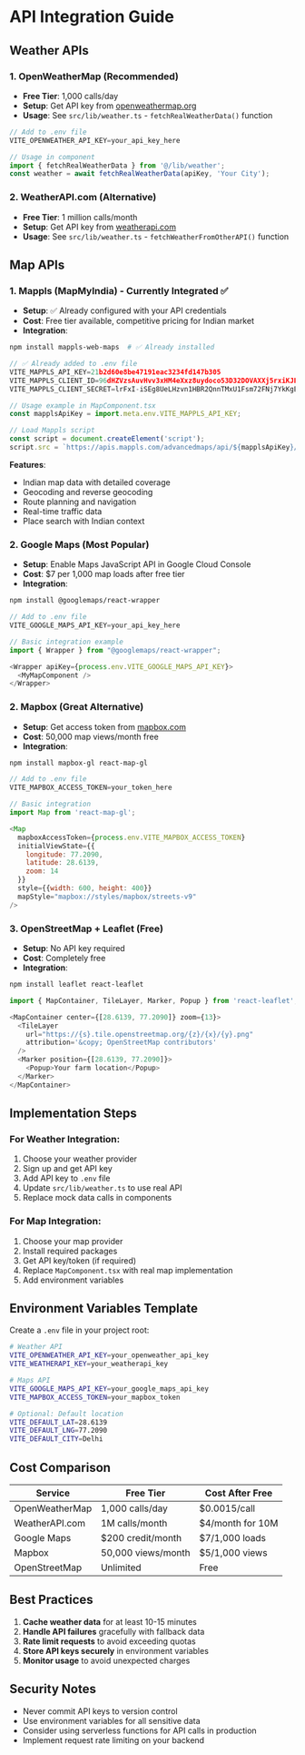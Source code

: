 # API Integration Guide

## Weather APIs

### 1. OpenWeatherMap (Recommended)
- **Free Tier**: 1,000 calls/day
- **Setup**: Get API key from [openweathermap.org](https://openweathermap.org/api)
- **Usage**: See `src/lib/weather.ts` - `fetchRealWeatherData()` function

```javascript
// Add to .env file
VITE_OPENWEATHER_API_KEY=your_api_key_here

// Usage in component
import { fetchRealWeatherData } from '@/lib/weather';
const weather = await fetchRealWeatherData(apiKey, 'Your City');
```

### 2. WeatherAPI.com (Alternative)
- **Free Tier**: 1 million calls/month
- **Setup**: Get API key from [weatherapi.com](https://www.weatherapi.com/)
- **Usage**: See `src/lib/weather.ts` - `fetchWeatherFromOtherAPI()` function

## Map APIs

### 1. Mappls (MapMyIndia) - Currently Integrated ✅
- **Setup**: ✅ Already configured with your API credentials
- **Cost**: Free tier available, competitive pricing for Indian market
- **Integration**: 

```bash
npm install mappls-web-maps  # ✅ Already installed
```

```javascript
// ✅ Already added to .env file
VITE_MAPPLS_API_KEY=21b2d60e8be47191eac3234fd147b305
VITE_MAPPLS_CLIENT_ID=96dHZVzsAuvHvv3xHM4eXxz8uydoco53D32DOVAXXj5rxiKJErndb7KM5evxFkh1hGJ_nUHNmEUnpA8tEK0wYUFJ_mjdb2J-
VITE_MAPPLS_CLIENT_SECRET=lrFxI-iSEg8UeLHzvn1HBR2QnnTMxU1Fsm72FNj7YkKgEwEx-lQJm033HoomAbO97BjgxKGp9YXLRoq0lT822NwKRCY-Ru_k6HYCgaf-JYM=

// Usage example in MapComponent.tsx
const mapplsApiKey = import.meta.env.VITE_MAPPLS_API_KEY;

// Load Mappls script
const script = document.createElement('script');
script.src = `https://apis.mappls.com/advancedmaps/api/${mapplsApiKey}/map_sdk?layer=vector&v=3.0`;
```

**Features**:
- Indian map data with detailed coverage
- Geocoding and reverse geocoding
- Route planning and navigation
- Real-time traffic data
- Place search with Indian context

### 2. Google Maps (Most Popular)
- **Setup**: Enable Maps JavaScript API in Google Cloud Console
- **Cost**: $7 per 1,000 map loads after free tier
- **Integration**: 

```bash
npm install @googlemaps/react-wrapper
```

```javascript
// Add to .env file
VITE_GOOGLE_MAPS_API_KEY=your_api_key_here

// Basic integration example
import { Wrapper } from "@googlemaps/react-wrapper";

<Wrapper apiKey={process.env.VITE_GOOGLE_MAPS_API_KEY}>
  <MyMapComponent />
</Wrapper>
```

### 2. Mapbox (Great Alternative)
- **Setup**: Get access token from [mapbox.com](https://www.mapbox.com/)
- **Cost**: 50,000 map views/month free
- **Integration**:

```bash
npm install mapbox-gl react-map-gl
```

```javascript
// Add to .env file
VITE_MAPBOX_ACCESS_TOKEN=your_token_here

// Basic integration
import Map from 'react-map-gl';

<Map
  mapboxAccessToken={process.env.VITE_MAPBOX_ACCESS_TOKEN}
  initialViewState={{
    longitude: 77.2090,
    latitude: 28.6139,
    zoom: 14
  }}
  style={{width: 600, height: 400}}
  mapStyle="mapbox://styles/mapbox/streets-v9"
/>
```

### 3. OpenStreetMap + Leaflet (Free)
- **Setup**: No API key required
- **Cost**: Completely free
- **Integration**:

```bash
npm install leaflet react-leaflet
```

```javascript
import { MapContainer, TileLayer, Marker, Popup } from 'react-leaflet';

<MapContainer center={[28.6139, 77.2090]} zoom={13}>
  <TileLayer
    url="https://{s}.tile.openstreetmap.org/{z}/{x}/{y}.png"
    attribution='&copy; OpenStreetMap contributors'
  />
  <Marker position={[28.6139, 77.2090]}>
    <Popup>Your farm location</Popup>
  </Marker>
</MapContainer>
```

## Implementation Steps

### For Weather Integration:
1. Choose your weather provider
2. Sign up and get API key
3. Add API key to `.env` file
4. Update `src/lib/weather.ts` to use real API
5. Replace mock data calls in components

### For Map Integration:
1. Choose your map provider
2. Install required packages
3. Get API key/token (if required)
4. Replace `MapComponent.tsx` with real map implementation
5. Add environment variables

## Environment Variables Template

Create a `.env` file in your project root:

```bash
# Weather API
VITE_OPENWEATHER_API_KEY=your_openweather_api_key
VITE_WEATHERAPI_KEY=your_weatherapi_key

# Maps API
VITE_GOOGLE_MAPS_API_KEY=your_google_maps_api_key
VITE_MAPBOX_ACCESS_TOKEN=your_mapbox_token

# Optional: Default location
VITE_DEFAULT_LAT=28.6139
VITE_DEFAULT_LNG=77.2090
VITE_DEFAULT_CITY=Delhi
```

## Cost Comparison

| Service | Free Tier | Cost After Free |
|---------|-----------|-----------------|
| OpenWeatherMap | 1,000 calls/day | $0.0015/call |
| WeatherAPI.com | 1M calls/month | $4/month for 10M |
| Google Maps | $200 credit/month | $7/1,000 loads |
| Mapbox | 50,000 views/month | $5/1,000 views |
| OpenStreetMap | Unlimited | Free |

## Best Practices

1. **Cache weather data** for at least 10-15 minutes
2. **Handle API failures** gracefully with fallback data
3. **Rate limit requests** to avoid exceeding quotas
4. **Store API keys securely** in environment variables
5. **Monitor usage** to avoid unexpected charges

## Security Notes

- Never commit API keys to version control
- Use environment variables for all sensitive data
- Consider using serverless functions for API calls in production
- Implement request rate limiting on your backend
